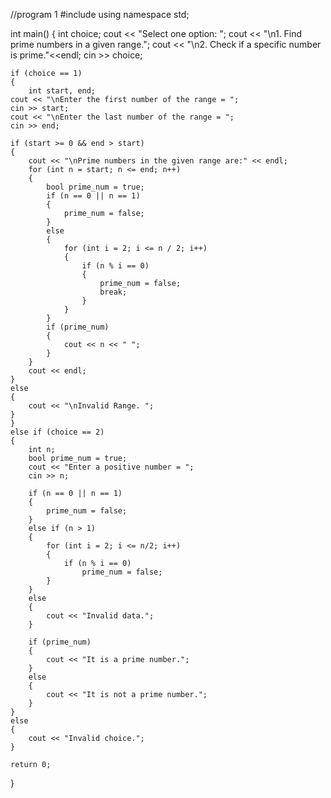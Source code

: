 
//program 1
#include<iostream>
using namespace std;

int main()
{
	int choice;
	cout << "Select one option: ";
	cout << "\n1. Find prime numbers in a given range.";
	cout << "\n2. Check if a specific number is prime."<<endl;
	cin >> choice;

	if (choice == 1)
	{
		int start, end;
    cout << "\nEnter the first number of the range = ";
    cin >> start;
    cout << "\nEnter the last number of the range = ";
    cin >> end;
    
    if (start >= 0 && end > start)
    {
        cout << "\nPrime numbers in the given range are:" << endl;
        for (int n = start; n <= end; n++)
        {
            bool prime_num = true;
            if (n == 0 || n == 1)
            {
                prime_num = false;
            }
            else
            {
                for (int i = 2; i <= n / 2; i++)
                {
                    if (n % i == 0)
                    {
                        prime_num = false;
                        break;
                    }
                }
            }
            if (prime_num)
            {
                cout << n << " ";
            }
        }
        cout << endl;
    }
    else
    {
        cout << "\nInvalid Range. ";
    }
	}
	else if (choice == 2)
	{
		int n;
		bool prime_num = true;
		cout << "Enter a positive number = ";
		cin >> n;

		if (n == 0 || n == 1)
		{
			prime_num = false;
		}
		else if (n > 1)
		{
			for (int i = 2; i <= n/2; i++)
			{
				if (n % i == 0)
					prime_num = false;
			}
		}
		else
		{
			cout << "Invalid data.";
		}

		if (prime_num)
		{
			cout << "It is a prime number.";
		}
		else
		{
			cout << "It is not a prime number.";
		}
	}
	else
	{
		cout << "Invalid choice.";
	}

	return 0;
}
